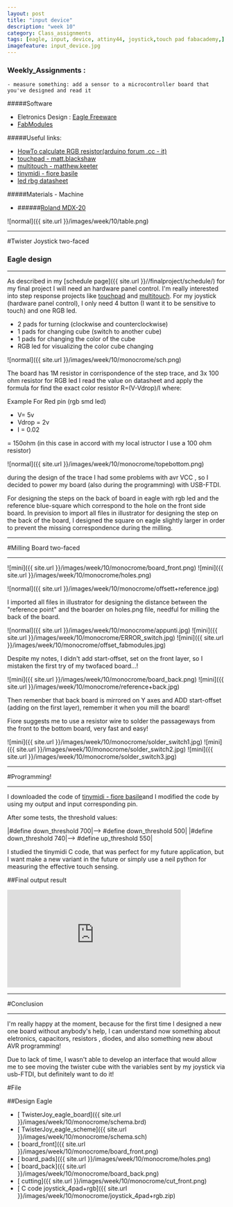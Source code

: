 ```yaml
---
layout: post
title: "input device"
description: "week 10"
category: Class_assignments
tags: [eagle, input, device, attiny44, joystick,touch pad fabacademy,]
imagefeature: input_device.jpg
---
```


### Weekly_Assignments :

	- measure something: add a sensor to a microcontroller board that you've designed and read it

#####Software

- Eletronics Design : [Eagle Freeware](http://www.cadsoftusa.com/download-eagle/)
- [FabModules](www.fabmodules.org)

#####Useful links:

- [HowTo calculate RGB resistor(arduino forum .cc - it)](http://forum.arduino.cc/index.php?topic=119455.0)
- [touchpad - matt.blackshaw](http://fab.cba.mit.edu/classes/MIT/863.10/people/matt.blackshaw/week8.html)
- [multitouch - matthew.keeter](http://fab.cba.mit.edu/classes/863.11/people/matthew.keeter/multitouch/index.html)
- [tinymidi - fiore basile](http://fabacademy.org/archives/2014/students/basile.fiore/classes/10_input_devices.html)
- [led rbg datasheet](http://media.digikey.com/pdf/Data%20Sheets/CREE%20Power/CLV1A-FKB_Rev5.pdf)

#####Materials - Machine

- ######[Roland MDX-20](http://www.rolanddg.com/product/3d/3d/mdx-20_15/mdx-20_15.html)

![normal]({{ site.url }}/images/week/10/table.png)

****

#Twister Joystick  two-faced 

### Eagle design

****

As described in my [schedule page]({{ site.url }}//finalproject/schedule/) for my final project I will need an hardware panel control.
I'm really interested into step response projects like [touchpad](http://fab.cba.mit.edu/classes/MIT/863.10/people/matt.blackshaw/week8.html) and [multitouch](http://fab.cba.mit.edu/classes/863.11/people/matthew.keeter/multitouch/index.html).
For my joystick (hardware panel control), I only need 4 button (I want it to be sensitive to touch) and one RGB led.

- 2 pads for turning (clockwise and counterclockwise)
- 1 pads for changing cube (switch to another cube)
- 1 pads for changing the color of the cube 
- RGB led for visualizing the color cube changing

![normal]({{ site.url }}/images/week/10/monocrome/sch.png)

The board has 1M resistor in corrispondence of the step trace, and 3x 100 ohm resistor for RGB led 
I read the value on datasheet and apply the formula for find the exact color resistor R=(V-Vdrop)/I where:

Example For Red pin (rgb smd led)

- V= 5v
- Vdrop = 2v
- I = 0.02

= 150ohm (in this case in accord with my local istructor I use a 100 ohm resistor)

![normal]({{ site.url }}/images/week/10/monocrome/topebottom.png) 

during the design of the trace I had some problems with avr VCC , so I decided to power my board (also during the programming) with USB-FTDI. 

For designing the steps on the back of board in eagle with rgb led and the reference blue-square which correspond to the hole on the front side board.
In prevision to import all files in illustrator for designing the step on the back of the board, I designed the square on eagle slightly larger in order to prevent the missing correspondence during the milling.

****

#Milling Board two-faced

****

![mini]({{ site.url }}/images/week/10/monocrome/board_front.png) 
![mini]({{ site.url }}/images/week/10/monocrome/holes.png)

![normal]({{ site.url }}/images/week/10/monocrome/offsett+reference.jpg) 


I imported all files in illustrator for designing the distance between the "reference point" and the boarder on holes.png file, needful for milling the back of the board.

![normal]({{ site.url }}/images/week/10/monocrome/appunti.jpg) 
![mini]({{ site.url }}/images/week/10/monocrome/ERROR_switch.jpg)
![mini]({{ site.url }}/images/week/10/monocrome/offset_fabmodules.jpg)

Despite my notes, I didn't add start-offset, set on the front layer, so I mistaken the first try of my twofaced board...!


![mini]({{ site.url }}/images/week/10/monocrome/board_back.png) 
![mini]({{ site.url }}/images/week/10/monocrome/reference+back.jpg) 


Then remenber that back board is mirrored on Y axes and ADD start-offset (adding on the first layer), remember it when you mill the board!


Fiore suggests me to use a resistor wire to solder the passageways from the front to the bottom board, very fast and easy!


![mini]({{ site.url }}/images/week/10/monocrome/solder_switch1.jpg) 
![mini]({{ site.url }}/images/week/10/monocrome/solder_switch2.jpg) 
![mini]({{ site.url }}/images/week/10/monocrome/solder_switch3.jpg) 

****

#Programming!

****

I downloaded the code of [tinymidi - fiore basile](http://fabacademy.org/archives/2014/students/basile.fiore/classes/10_input_devices.html)and I modified the code by using my output and input corresponding pin. 

After some tests, the threshold values: 

|#define down_threshold 700|--> #define down_threshold 500|
|#define down_threshold 740|--> #define up_threshold 550|

I studied the tinymidi C code, that was perfect for my future application, but I want make a new variant in the future or simply use a neil python for measuring the effective touch sensing.


##Final output result 


<div class="flex-video widescreen vimeo">
  <iframe src="http://player.vimeo.com/video/125578812" width="400" height="225" frameborder="0" webkitAllowFullScreen mozallowfullscreen allowFullScreen></iframe>
</div>
 
****

#Conclusion

****

I'm really happy at the moment, because for the first time I designed a new one board without anybody's help, I can understand now something about eletronics, capacitors, resistors , diodes, and also something new about AVR programming!

Due to lack of time, I wasn't able to develop an interface that would allow me to see moving the twister cube with the variables sent by my joystick via usb-FTDI, but definitely want to do it!

#File

##Design Eagle

- [<i class="fa fa-floppy-o"></i> TwisterJoy_eagle_board]({{ site.url }}/images/week/10/monocrome/schema.brd)
- [<i class="fa fa-floppy-o"></i> TwisterJoy_eagle_scheme]({{ site.url }}/images/week/10/monocrome/schema.sch)
- [<i class="fa fa-file-image-o"></i> board_front]({{ site.url }}/images/week/10/monocrome/board_front.png)
- [<i class="fa fa-file-image-o"></i> board_pads]({{ site.url }}/images/week/10/monocrome/holes.png)
- [<i class="fa fa-file-image-o"></i> board_back]({{ site.url }}/images/week/10/monocrome/board_back.png)
- [<i class="fa fa-file-image-o"></i> cutting]({{ site.url }}/images/week/10/monocrome/cut_front.png)
- [<i class="fa fa-floppy-o"></i> C code joystick_4pad+rgb]({{ site.url }}/images/week/10/monocrome/joystick_4pad+rgb.zip)